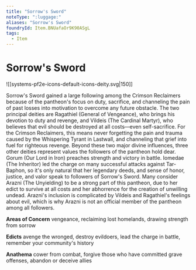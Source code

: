 ```yaml
---
title: "Sorrow's Sword"
noteType: ":luggage:"
aliases: "Sorrow's Sword"
foundryId: Item.BNUafaOr9K90ASgL
tags:
  - Item
---
```


# Sorrow's Sword
![[systems-pf2e-icons-default-icons-deity.svg|150]]

Sorrow's Sword gained a large following among the Crimson Reclaimers because of the pantheon's focus on duty, sacrifice, and channeling the pain of past losses into motivation to overcome any future obstacle. The two principal deities are Ragathiel (General of Vengeance), who brings his devotion to duty and revenge, and Vildeis (The Cardinal Martyr), who believes that evil should be destroyed at all costs—even self-sacrifice. For the Crimson Reclaimers, this means never forgetting the pain and trauma caused by the Whispering Tyrant in Lastwall, and channeling that grief into fuel for righteous revenge. Beyond these two major divine influences, three other deities represent values the followers of the pantheon hold dear. Gorum (Our Lord in Iron) preaches strength and victory in battle. Iomedae (The Inheritor) led the charge on many successful attacks against Tar-Baphon, so it's only natural that her legendary deeds, and sense of honor, justice, and valor speak to followers of Sorrow's Sword. Many consider Arazni (The Unyielding) to be a strong part of this pantheon, due to her edict to survive at all costs and her abhorrence for the creation of unwilling undead. Arazni's inclusion is complicated by Vildeis and Ragathiel's feelings about evil, which is why Arazni is not an official member of the pantheon among all followers.

**Areas of Concern** vengeance, reclaiming lost homelands, drawing strength from sorrow

**Edicts** avenge the wronged, destroy evildoers, lead the charge in battle, remember your community's history

**Anathema** cower from combat, forgive those who have committed grave offenses, abandon or deceive allies

